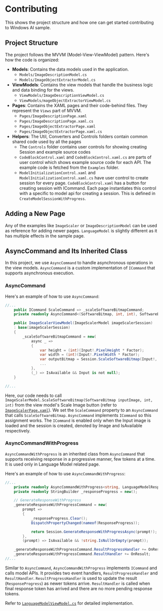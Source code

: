 # Contributing

This shows the project structure and how one can get started contributing to Windows AI sample.

## Project Structure

The project follows the MVVM (Model-View-ViewModel) pattern. Here's how the code is organized:

- **Models**: Contains the data models used in the application.
  - `Models/ImageDescriptionModel.cs`
  - `Models/ImageObjectExtractorModel.cs`
- **ViewModels**: Contains the view models that handle the business logic and data binding for the views.
  - `ViewModels/ImageDescriptionViewModel.cs`
  - `ViewModels/mageObjectExtractorViewModel.cs`
- **Pages**: Contains the XAML pages and their code-behind files. They represent the `Views` part of MVVM.
  - `Pages/ImageDescriptionPage.xaml`
  - `Pages/ImageDescriptionPage.xaml.cs`
  - `Pages/ImageObjectExtractorPage.xaml`
  - `Pages/ImageObjectExtractorPage.xaml.cs`
- **Helpers**: The Util, Converters and Controls folders contain common shared code used by all the pages
  - The `Controls` folder contains user controls for showing creating Session and example source codes
  - `CodeBlockControl.xaml` and `CodeBlockControl.xaml.cs` are parts of user control which shows example source code for each API. The example code is fetched from the `Examples` folder.
  - `ModelInitializationControl.xaml` and `ModelInitializationControl.xaml.cs` have user control to create session for every page. `CodeBlockControl.xaml` has a button for creating session with ICommand. Each page instantiates this control with a specific to model api for creating a session. This is defined in `CreateModelSessionWithProgress`.
  
## Adding a New Page
Any of the examples like `ImageScaler` or `ImageDescriptionModel` can be used as reference for adding newer pages. `LanguageModel` is slightly different as it has multiple effects in the sample page. 


## AsyncCommand and Its Inherited Class

In this project, we use `AsyncCommand` to handle asynchronous operations in the view models. `AsyncCommand` is a custom implementation of `ICommand` that supports asynchronous execution.

### AsyncCommand

Here's an example of how to use `AsyncCommand`:

```csharp
//...
    public ICommand ScaleCommand => _scaleSoftwareBitmapCommand;
    private readonly AsyncCommand<(SoftwareBitmap, int, int), SoftwareBitmapSource> _scaleSoftwareBitmapCommand;

    public ImageScalerViewModel(ImageScalerModel imageScalerSession)
    : base(imageScalerSession)
    {
        _scaleSoftwareBitmapCommand = new(
            async _ =>
            {
                var height = (int)(Input!.PixelHeight * Factor);
                var width = (int)(Input!.PixelWidth * Factor);
                var outputBitmap = Session.ScaleSoftwareBitmap(Input!, width, height);
                ...
            },
            (_) => IsAvailable && Input is not null);
    }

//...

```
Here, our code needs to call `ImageScalerModel.ScaleSoftwareBitmap(SoftwareBitmap inputImage, int, int)` from the view model's Scale Image button (refer to [`ImageScalerPage.xaml`](./Pages/ImageScalerPage.xaml)). We set the `ScaleCommand` property to an `AsyncCommand` that calls `ScaleSoftwareBitmap`. `AsyncCommand` implements `ICommand` so this assignment works.
The `ICommand` is enabled only when the Input image is loaded and the session is created, denoted by Image and IsAvailable respectively.

### AsyncCommandWithProgress

`AsyncCommandWithProgress` is an inherited class from `AsyncCommand` that supports receiving response in a progressive manner, few tokens at a time. It is used only in Language Model related page.

Here's an example of how to use `AsyncCommandWithProgress`:

```csharp
//...
    private readonly AsyncCommandWithProgress<string, LanguageModelResponse, string> _generateResponseWithProgressCommand;
    private readonly StringBuilder _responseProgress = new();

    // GenerateResponseWithProgress
    _generateResponseWithProgressCommand = new(
        prompt =>
        {
            _responseProgress.Clear();
            DispatchPropertyChanged(nameof(ResponseProgress));

            return Session.GenerateResponseWithProgressAsync(prompt!);
        },
        (prompt) => IsAvailable && !string.IsNullOrEmpty(prompt));

    _generateResponseWithProgressCommand.ResultProgressHandler += OnResultProgress;
    _generateResponseWithProgressCommand.ResultHandler += OnResult;
//...
```
Similar to `AsyncCommand`, `AsyncCommandWithProgress` implements `ICommand` and calls model APIs. It provides two event handlers, `ResultProgressHandler` and `ResultHandler`.
`ResultProgressHandler` is used to update the result (`ResponseProgress`) as newer tokens arrive.
`ResultHandler` is called when final response token has arrived and there are no more pending response tokens.

Refer to [`LanguageModelViewModel.cs`](./ViewModels/LanguageModelViewModel.cs) for detailed implementation.
